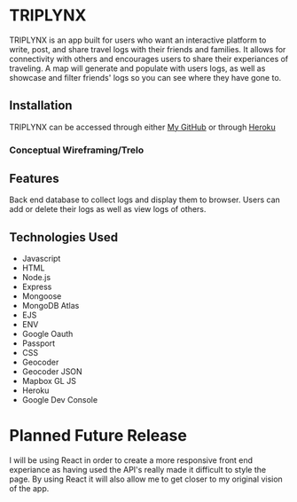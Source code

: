 # TRIPLYNX

TRIPLYNX is an app built for users who want an interactive platform to write, post, and share travel logs with their friends and families. It allows for connectivity with others and encourages users to share their experiances of traveling. A map will generate and populate with users logs, as well as showcase and filter friends' logs so you can see where they have gone to.

## Installation

TRIPLYNX can be accessed through either [My GitHub](https://github.com/federalolive/Travelhub.git) or through [Heroku](https://git.heroku.com/triplynx.git)

### Conceptual Wireframing/Trelo

## Features

Back end database to collect logs and display them to browser. Users can add or delete their logs as well as view logs of others. 

## Technologies Used
* Javascript
* HTML
* Node.js
* Express
* Mongoose
* MongoDB Atlas
* EJS
* ENV
* Google Oauth
* Passport
* CSS
* Geocoder
* Geocoder JSON
* Mapbox GL JS
* Heroku
* Google Dev Console

# Planned Future Release
I will be using React in order to create a more responsive front end experiance as having used the API's really made it difficult to style the page. By using React it will also allow me to get closer to my original vision of the app.